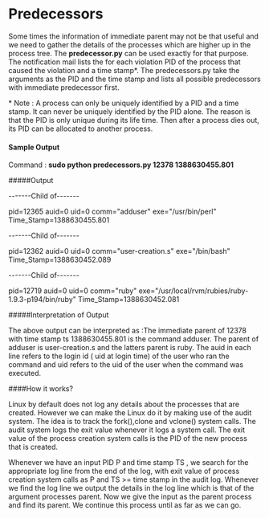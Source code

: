 Predecessors 
============

Some times the information of immediate parent may not be that useful and we
need to gather the details of the processes which are higher up in the process
tree. The **predecessor.py** can be used exactly for that purpose. The 
notification mail lists the for each violation  PID of the process that caused
the violation and a time stamp\*. The predecessors.py take the arguments as
the PID and the time stamp and lists all possible predecessors with immediate
predecessor first. 

\* Note : A process can only be uniquely identified by a PID and a time stamp.
It can never be uniquely identified by the PID alone. The reason is that the
PID is only unique during its life time. Then after a process dies out, its
PID can be allocated to another process.

#### Sample Output

Command : **sudo python predecessors.py 12378 1388630455.801**

#####Output

-------Child of-------

pid=12365 auid=0 uid=0 comm="adduser" exe="/usr/bin/perl" Time_Stamp=1388630455.801

-------Child of-------

pid=12362 auid=0 uid=0 comm="user-creation.s" exe="/bin/bash" Time_Stamp=1388630452.089

-------Child of-------

pid=12719 auid=0 uid=0 comm="ruby" exe="/usr/local/rvm/rubies/ruby-1.9.3-p194/bin/ruby" Time_Stamp=1388630452.081

#####Interpretation of Output

The above output can be interpreted as :The immediate parent of 12378 with
time stamp ts 1388630455.801 is the command adduser. The parent of adduser is
user-creation.s and the latters parent is ruby. The auid in each line refers
to the login id ( uid at login time) of the user who ran the command and uid
 refers to the uid of the user when the command was executed.

####How it works?

Linux by default does not log any details about the processes that are
created. However we can make the Linux do it by making use of the audit
system. The idea is to track the fork(),clone and vclone() system calls. The
audit system logs the exit value whenever it logs a system call. The exit
value of the process creation system calls is the PID of the new process that
is created.

Whenever we have an input PID  P and time stamp TS , we search for the appropriate
log line from the end of the log, with exit value of process creation system
calls as P  and TS >= time stamp in the audit log. Whenever we find the log
line we output the details in the log line which is that of the argument
processes parent. Now we give the input as the parent process and find its
parent. We continue this process until as far as we can go.
